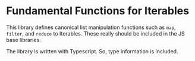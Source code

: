 # Fundamental Functions for Iterables

This library defines canonical list manipulation functions such as
`map`, `filter`, and `reduce` to Iterables. These really should be
included in the JS base libraries.

The library is written with Typescript. So, type information is included.